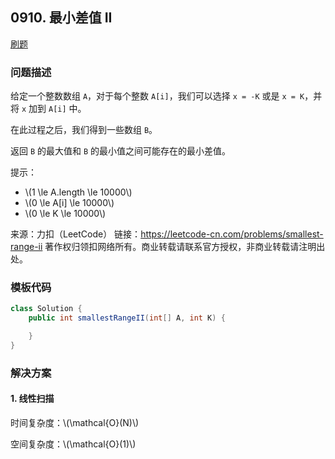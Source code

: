 <script src="https://cdn.bootcss.com/mathjax/2.7.7/MathJax.js?config=TeX-AMS-MML_HTMLorMML"></script>

## 0910. 最小差值 II

[刷题](qu0910/solu/Solution.java)

### 问题描述

给定一个整数数组 `A`，对于每个整数 `A[i]`，我们可以选择 `x = -K` 或是 `x = K`，并将 `x` 加到 `A[i]` 中。

在此过程之后，我们得到一些数组 `B`。

返回 `B` 的最大值和 `B` 的最小值之间可能存在的最小差值。

提示：

* \\(1 \le A.length \le 10000\\)
* \\(0 \le A[i] \le 10000\\)
* \\(0 \le K \le 10000\\)

来源：力扣（LeetCode）
链接：https://leetcode-cn.com/problems/smallest-range-ii
著作权归领扣网络所有。商业转载请联系官方授权，非商业转载请注明出处。

### 模板代码

``` java
class Solution {
    public int smallestRangeII(int[] A, int K) {

    }
}
```

### 解决方案

#### 1. 线性扫描

[](qu0910/solu1/Solution.java)

时间复杂度：\\(\mathcal{O}(N)\\)

空间复杂度：\\(\mathcal{O}(1)\\)
